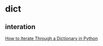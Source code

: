 # dict

## interation

[How to Iterate Through a Dictionary in Python](https://realpython.com/iterate-through-dictionary-python/)